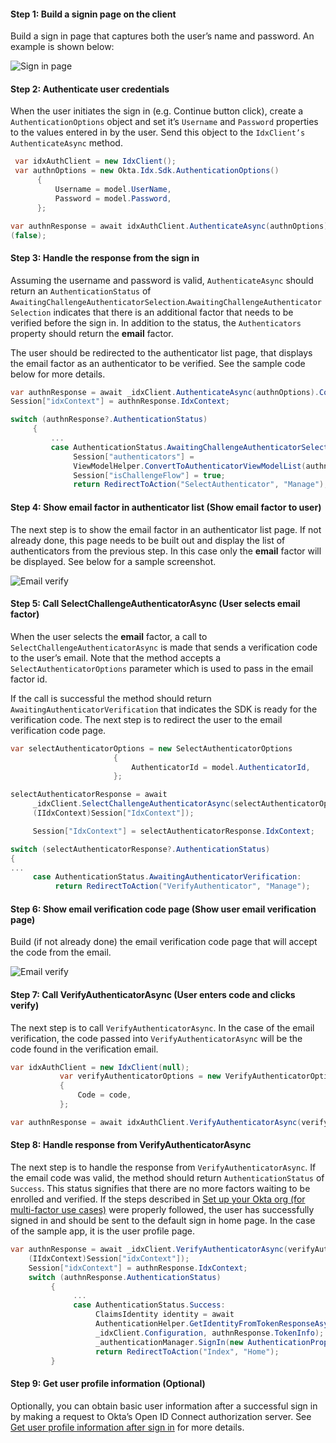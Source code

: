 #### Step 1: Build a signin page on the client

Build a sign in page that captures both the user’s name and
password. An example is shown below:

<div class="common-image-format">

![Sign in page](/img/oie-embedded-sdk/oie-embedded-sdk-use-case-simple-sign-on-screenshot-sign-in.png
 "Sign in page")

</div>

#### Step 2: Authenticate user credentials

When the user initiates the sign in (e.g. Continue button click),
create a `AuthenticationOptions` object and set it’s `Username` and
`Password` properties to the values entered in by the user. Send this
object to the `IdxClient’s AuthenticateAsync` method.

```csharp
 var idxAuthClient = new IdxClient();
 var authnOptions = new Okta.Idx.Sdk.AuthenticationOptions()
      {
          Username = model.UserName,
          Password = model.Password,
      };

var authnResponse = await idxAuthClient.AuthenticateAsync(authnOptions).ConfigureAwait
(false);
```

#### Step 3: Handle the response from the sign in
Assuming the username and password is valid, `AuthenticateAsync`
should return an `AuthenticationStatus` of
`AwaitingChallengeAuthenticatorSelection`.`AwaitingChallengeAuthenticatorSelection`
indicates that there is an additional factor that needs to be verified
before the sign in.  In addition to the status, the `Authenticators`
property should return the **email** factor.

The user should be redirected to the authenticator list page, that
displays the email factor as an authenticator to be verified. See
the sample code below for more details.

```csharp
var authnResponse = await _idxClient.AuthenticateAsync(authnOptions).ConfigureAwait(false);
Session["idxContext"] = authnResponse.IdxContext;

switch (authnResponse?.AuthenticationStatus)
     {
         ...
         case AuthenticationStatus.AwaitingChallengeAuthenticatorSelection:
              Session["authenticators"] =
              ViewModelHelper.ConvertToAuthenticatorViewModelList(authnResponse.Authenticators);
              Session["isChallengeFlow"] = true;
              return RedirectToAction("SelectAuthenticator", "Manage");
```

#### Step 4: Show email factor in authenticator list (Show email factor to user)

The next step is to show the email factor in an authenticator list page. If
not already done, this page needs to be built out and display the list of
authenticators from the previous step.  In this case only the **email**
factor will be displayed. See below for a sample screenshot.

<div class="common-image-format">

![Email verify](/img/oie-embedded-sdk/oie-embedded-sdk-use-case-sign-in-pwd-email-screen-verify.png
 "Email verify")

</div>

#### Step 5: Call SelectChallengeAuthenticatorAsync (User selects email factor)

When the user selects the **email** factor, a call to
`SelectChallengeAuthenticatorAsync` is made that sends a verification
code to the user’s email. Note that the method accepts a
`SelectAuthenticatorOptions` parameter which is used to pass in the
email factor id.

If the call is successful the method should return
`AwaitingAuthenticatorVerification` that indicates the SDK is ready for
the verification code. The next step is to redirect the user to the email
verification code page.

```csharp
var selectAuthenticatorOptions = new SelectAuthenticatorOptions
                       {
                           AuthenticatorId = model.AuthenticatorId,
                       };

selectAuthenticatorResponse = await
     _idxClient.SelectChallengeAuthenticatorAsync(selectAuthenticatorOptions,
     (IIdxContext)Session["IdxContext"]);

     Session["IdxContext"] = selectAuthenticatorResponse.IdxContext;

switch (selectAuthenticatorResponse?.AuthenticationStatus)
{
...
     case AuthenticationStatus.AwaitingAuthenticatorVerification:
          return RedirectToAction("VerifyAuthenticator", "Manage");
```

#### Step 6: Show email verification code page (Show user email verification page)

Build (if not already done) the email verification code page that will accept
the code from the email.

<div class="common-image-format">

![Email verify](/img/oie-embedded-sdk/oie-embedded-sdk-use-case-simple-self-serv-screen-verify-email-code.png
 "Email verify")

</div>

#### Step 7: Call VerifyAuthenticatorAsync (User enters code and clicks verify)

The next step is to call `VerifyAuthenticatorAsync`. In the case of the email
verification, the code passed into `VerifyAuthenticatorAsync` will be the code
found in the verification email.

```csharp
var idxAuthClient = new IdxClient(null);
           var verifyAuthenticatorOptions = new VerifyAuthenticatorOptions
           {
               Code = code,
           };

var authnResponse = await idxAuthClient.VerifyAuthenticatorAsync(verifyAuthenticatorOptions, (IIdxContext)Session["idxContext"]);
```

#### Step 8: Handle response from VerifyAuthenticatorAsync

The next step is to handle the response from `VerifyAuthenticatorAsync`.
If the email code was valid, the method should return `AuthenticationStatus`
of `Success`. This status signifies that there are no more factors waiting to
be enrolled and verified. If the steps described in
[Set up your Okta org (for multi-factor use cases)](/docs/guides/oie-embedded-sdk-setup/aspnet/oie-embedded-sdk-org-setup/#setup-org-multi-factor)
were properly followed,  the user has successfully signed in and should be sent
to the default sign in home page.  In the case of the sample app, it is the
user profile page.

```csharp
var authnResponse = await _idxClient.VerifyAuthenticatorAsync(verifyAuthenticatorOptions,
    (IIdxContext)Session["idxContext"]);
    Session["idxContext"] = authnResponse.IdxContext;
    switch (authnResponse.AuthenticationStatus)
         {
              ...
              case AuthenticationStatus.Success:
                   ClaimsIdentity identity = await
                   AuthenticationHelper.GetIdentityFromTokenResponseAsync(
                   _idxClient.Configuration, authnResponse.TokenInfo);
                   _authenticationManager.SignIn(new AuthenticationProperties(), identity);
                   return RedirectToAction("Index", "Home");
         }
```

#### Step 9: Get user profile information (Optional)

Optionally, you can obtain basic user information after a successful sign
in by making a request to Okta’s Open ID Connect authorization server.
See [Get user profile information after sign in]() for more details.
